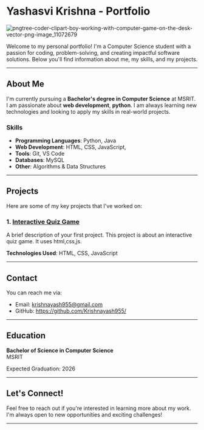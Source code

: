 # Yashasvi Krishna - Portfolio

![pngtree-coder-clipart-boy-working-with-computer-game-on-the-desk-vector-png-image_11072679](https://github.com/user-attachments/assets/055c9044-75ba-4be7-a407-3bb485de8834)


Welcome to my personal portfolio! I'm a Computer Science student with a passion for coding, problem-solving, and creating impactful software solutions. Below you'll find information about me, my skills, and my projects.

---

## About Me

I'm currently pursuing a **Bachelor's degree in Computer Science** at MSRIT. I am passionate about **web development**, **python**. I am always learning new technologies and looking to apply my skills in real-world projects.

### Skills

- **Programming Languages**: Python, Java
- **Web Development**: HTML, CSS, JavaScript,
- **Tools**: Git, VS Code
- **Databases**: MySQL
- **Other**: Algorithms & Data Structures

---

## Projects

Here are some of my key projects that I've worked on:

### 1. [Interactive Quiz Game](https://github.com/Krishnayash955/project)
A brief description of your first project. This project is about an interactive quiz game. It uses html,css,js.

**Technologies Used**: HTML, CSS, JavaScript

---

## Contact

You can reach me via:

- Email: krishnayash955@gmail.com
- GitHub: https://github.com/Krishnayash955/

---

## Education

**Bachelor of Science in Computer Science**  
MSRIT

Expected Graduation: 2026

---

## Let's Connect!

Feel free to reach out if you're interested in learning more about my work. I'm always open to new opportunities and exciting challenges!

---
